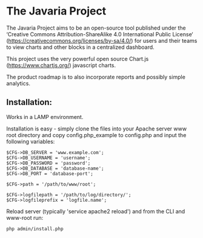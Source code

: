 # The Javaria Project

The Javaria Project aims to be an open-source tool published under the ‘Creative Commons Attribution-ShareAlike 4.0 International Public License‘ (https://creativecommons.org/licenses/by-sa/4.0/) for users and their teams to view charts and other blocks in a centralized dashboard.

This project uses the very powerful open source Chart.js (https://www.chartjs.org/) javascript charts.

The product roadmap is to also incorporate reports and possibly simple analytics. 



Installation:
--------------
Works in a LAMP environment. 

Installation is easy - simply clone the files into your Apache server www root directory and copy config.php_example to config.php and input the following variables:

    $CFG->DB_SERVER = 'www.example.com';
    $CFG->DB_USERNAME = 'username';
    $CFG->DB_PASSWORD = 'password';
    $CFG->DB_DATABASE = 'database-name';
    $CFG->DB_PORT = 'database-port';

    $CFG->path = '/path/to/www/root';
  
    $CFG->logfilepath = '/path/to/log/directory/';
    $CFG->logfileprefix = 'logfile.name';


Reload server (typically 'service apache2 reload') and from the CLI and www-root run:

    php admin/install.php
